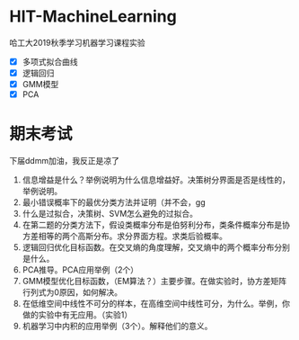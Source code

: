 # HIT-MachineLearning

哈工大2019秋季学习机器学习课程实验

- [x] 多项式拟合曲线
- [x] 逻辑回归
- [x] GMM模型
- [x] PCA

# 期末考试

下届ddmm加油，我反正是凉了

1. 信息增益是什么？举例说明为什么信息增益好。决策树分界面是否是线性的，举例说明。
2. 最小错误概率下的最优分类方法并证明（并不会，gg
3. 什么是过拟合，决策树、SVM怎么避免的过拟合。
4. 在第二题的分类方法下，假设类概率分布是伯努利分布，类条件概率分布是协方差相等的两个高斯分布。求分界面方程。求类后验概率。
5. 逻辑回归优化目标函数。在交叉熵的角度理解，交叉熵中的两个概率分布分别是什么。
6. PCA推导。PCA应用举例（2个）
7. GMM模型优化目标函数，（EM算法？）主要步骤。在做实验时，协方差矩阵行列式为0原因，如何解决。
8. 在低维空间中线性不可分的样本，在高维空间中线性可分，为什么。举例，你做的实验中有无应用。（实验1）
9. 机器学习中内积的应用举例（3个）。解释他们的意义。